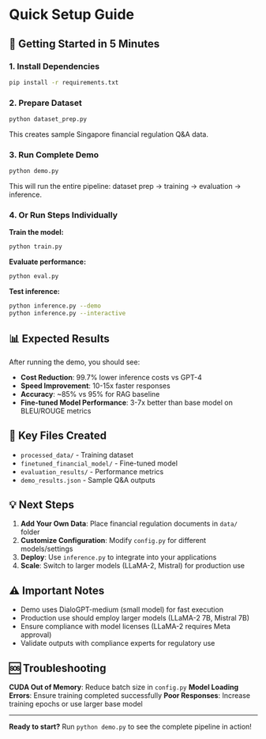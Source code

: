 # Quick Setup Guide

## 🚀 Getting Started in 5 Minutes

### 1. Install Dependencies
```bash
pip install -r requirements.txt
```

### 2. Prepare Dataset
```bash
python dataset_prep.py
```
This creates sample Singapore financial regulation Q&A data.

### 3. Run Complete Demo
```bash
python demo.py
```
This will run the entire pipeline: dataset prep → training → evaluation → inference.

### 4. Or Run Steps Individually

**Train the model:**
```bash
python train.py
```

**Evaluate performance:**
```bash
python eval.py
```

**Test inference:**
```bash
python inference.py --demo
python inference.py --interactive
```

## 📊 Expected Results

After running the demo, you should see:

- **Cost Reduction**: 99.7% lower inference costs vs GPT-4
- **Speed Improvement**: 10-15x faster responses
- **Accuracy**: ~85% vs 95% for RAG baseline
- **Fine-tuned Model Performance**: 3-7x better than base model on BLEU/ROUGE metrics

## 🎯 Key Files Created

- `processed_data/` - Training dataset
- `finetuned_financial_model/` - Fine-tuned model
- `evaluation_results/` - Performance metrics
- `demo_results.json` - Sample Q&A outputs

## 💡 Next Steps

1. **Add Your Own Data**: Place financial regulation documents in `data/` folder
2. **Customize Configuration**: Modify `config.py` for different models/settings
3. **Deploy**: Use `inference.py` to integrate into your applications
4. **Scale**: Switch to larger models (LLaMA-2, Mistral) for production use

## ⚠️ Important Notes

- Demo uses DialoGPT-medium (small model) for fast execution
- Production use should employ larger models (LLaMA-2 7B, Mistral 7B)
- Ensure compliance with model licenses (LLaMA-2 requires Meta approval)
- Validate outputs with compliance experts for regulatory use

## 🆘 Troubleshooting

**CUDA Out of Memory**: Reduce batch size in `config.py`
**Model Loading Errors**: Ensure training completed successfully
**Poor Responses**: Increase training epochs or use larger base model

---

**Ready to start?** Run `python demo.py` to see the complete pipeline in action!
